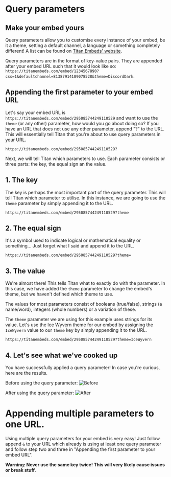 # Query parameters
## Make your embed yours
Query parameters allow you to customise every instance of your embed, be it a theme, setting a default channel, a language or something completely different! A list can be found on [Titan Embeds' website](https://titanembeds.com/about).

Query parameters are in the format of key-value pairs. They are appended after your embed URL such that it would look like so: ``https://titanembeds.com/embed/1234567890?css=1&defaultchannel=81387914189078528&theme=DiscordDark``.

## Appending the first parameter to your embed URL

Let's say your embed URL is ``https://titanembeds.com/embed/295085744249110529`` and want to use the ``theme`` (or any other) parameter, how would you go about doing so? If you have an URL that does not use any other parameter, append "?" to the URL. This will essentially tell Titan that you're about to use query parameters in your URL.

``https://titanembeds.com/embed/295085744249110529?``

Next, we will tell Titan which parameters to use. Each parameter consists or three parts: the key, the equal sign an the value.

## 1. The key
The key is perhaps the most important part of the query parameter. This will tell Titan which parameter to utilise. In this instance, we are going to use the ``theme`` parameter by simply appending it to the URL.

``https://titanembeds.com/embed/295085744249110529?theme``

## 2. The equal sign

It's a symbol used to indicate logical or mathematical equality or something... Just forget what I said and append it to the URL.

``https://titanembeds.com/embed/295085744249110529?theme=``

## 3. The value

We're almost there! This tells Titan what to exactly do with the parameter. In this case, we have added the ``theme`` parameter to change the embed's theme, but we haven't defined which theme to use.

The values for most parameters consist of booleans (true/false), strings (a name/word), integers (whole numbers) or a variation of these.

The ``theme`` parameter we are using for this example uses strings for its value. Let's use the Ice Wyvern theme for our embed by assigning the ``IceWyvern`` value to our ``theme`` key by simply appending it to the URL.

``https://titanembeds.com/embed/295085744249110529?theme=IceWyvern``

## 4. Let's see what we've cooked up

You have successfully applied a query parameter! In case you're curious, here are the results.

Before using the query parameter:
![Before](https://i.imgur.com/N7o9yXK.png)

After using the query parameter:
![After](https://i.imgur.com/6TAefIE.png)

# Appending multiple parameters to one URL.

Using multiple query parameters for your embed is very easy! Just follow append ``&`` to your URL which already is using at least one query parameter and follow step two and three in "Appending the first parameter to your embed URL".

**Warning: Never use the same key twice! This will very likely cause issues or break stuff.**
